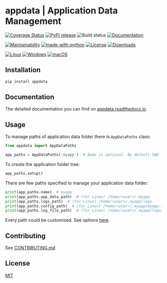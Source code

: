 # appdata | Application Data Management

[![Coverage Status](https://coveralls.io/repos/github/VoIlAlex/appdata/badge.svg?branch=master&)](https://coveralls.io/github/VoIlAlex/appdata?branch=master)
[![PyPI release](https://img.shields.io/pypi/v/appdata)](https://pypi.org/project/appdata/)
![Build status](https://github.com/VoIlAlex/appdata/actions/workflows/publish-to-pypi.yml/badge.svg)
[![Documentation](https://img.shields.io/readthedocs/appdata)](https://appdata.readthedocs.io/en/latest/)


[![Maintainability](https://api.codeclimate.com/v1/badges/b909411d678ef3500d92/maintainability)](https://codeclimate.com/github/VoIlAlex/appdata/maintainability)
[![made-with-python](https://img.shields.io/badge/Made%20with-Python-1f425f.svg)](https://www.python.org/)
[![License](https://img.shields.io/github/license/VoIlAlex/appdata)](https://github.com/VoIlAlex/appdata/blob/master/LICENSE.md)
[![Downloads](https://static.pepy.tech/personalized-badge/appdata?period=total&units=international_system&left_color=grey&right_color=green&left_text=Downloads)](https://pepy.tech/project/appdata)


[![Linux](https://svgshare.com/i/Zhy.svg)](https://svgshare.com/i/Zhy.svg)
[![Windows](https://svgshare.com/i/ZhY.svg)](https://svgshare.com/i/ZhY.svg)
[![macOS](https://svgshare.com/i/ZjP.svg)](https://svgshare.com/i/ZjP.svg)

## Installation

```bash
pip install appdata
```

## Documentation

The detailed documentation you can find on [appdata.readthedocs.io](https://appdata.readthedocs.io/en/latest/index.html).

## Usage

To manage paths of application data folder there is `AppDataPaths` class:

```python
from appdata import AppDataPaths

app_paths = AppDataPaths('myapp')  # Name is optional. By default CWD folder name is used.
```

To create the application folder tree:

```python
app_paths.setup()
```

There are few paths specified to manage your application data folder:

```python
print(app_paths.name)  # myapp
print(app_paths.app_data_path)  # (for Linux) /home/<user>/.myapp
print(app_paths.logs_path)  # (for Linux) /home/<user>/.myapp/logs
print(app_paths.config_path)  # (for Linux) /home/<user>/.myapp/myapp.ini
print(app_paths.log_file_path)  # (for Linux) /home/<user>/.myapp/logs/myapp.log
```

Every path could be customized. See options [here](https://appdata.readthedocs.io/).

## Contributing

See [CONTRIBUTING.md](CONTRIBUTING.md)

## License

[MIT](LICENSE.md)
